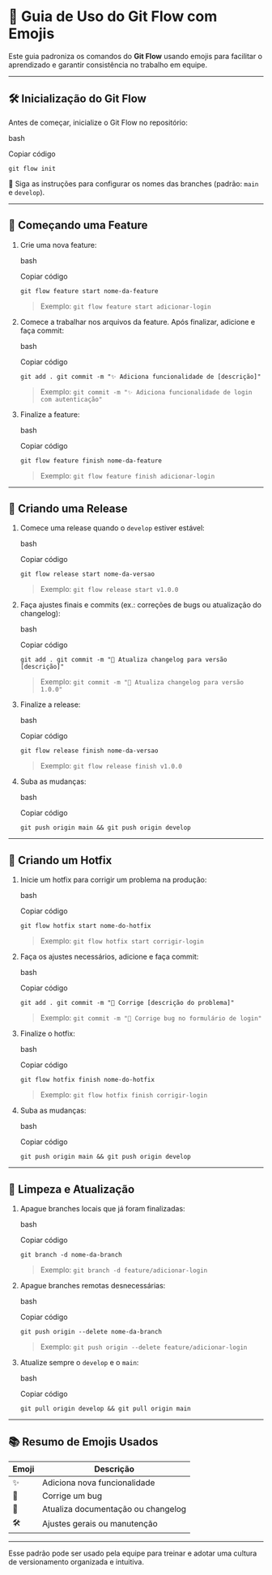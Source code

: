 # 🌟 **Guia de Uso do Git Flow com Emojis**

Este guia padroniza os comandos do **Git Flow** usando emojis para facilitar o aprendizado e garantir consistência no trabalho em equipe.

---

## 🛠️ **Inicialização do Git Flow**

Antes de começar, inicialize o Git Flow no repositório:

bash

Copiar código

`git flow init`

🔹 Siga as instruções para configurar os nomes das branches (padrão: `main` e `develop`).

---

## 🚀 **Começando uma Feature**

1. Crie uma nova feature:

   bash

   Copiar código

   `git flow feature start nome-da-feature`

   > Exemplo: `git flow feature start adicionar-login`

2. Comece a trabalhar nos arquivos da feature. Após finalizar, adicione e faça commit:

   bash

   Copiar código

   `git add . git commit -m "✨ Adiciona funcionalidade de [descrição]"`

   > Exemplo: `git commit -m "✨ Adiciona funcionalidade de login com autenticação"`

3. Finalize a feature:

   bash

   Copiar código

   `git flow feature finish nome-da-feature`

   > Exemplo: `git flow feature finish adicionar-login`

---

## 🧪 **Criando uma Release**

1. Comece uma release quando o `develop` estiver estável:

   bash

   Copiar código

   `git flow release start nome-da-versao`

   > Exemplo: `git flow release start v1.0.0`

2. Faça ajustes finais e commits (ex.: correções de bugs ou atualização do changelog):

   bash

   Copiar código

   `git add . git commit -m "📝 Atualiza changelog para versão [descrição]"`

   > Exemplo: `git commit -m "📝 Atualiza changelog para versão 1.0.0"`

3. Finalize a release:

   bash

   Copiar código

   `git flow release finish nome-da-versao`

   > Exemplo: `git flow release finish v1.0.0`

4. Suba as mudanças:

   bash

   Copiar código

   `git push origin main && git push origin develop`

---

## 🐞 **Criando um Hotfix**

1. Inicie um hotfix para corrigir um problema na produção:

   bash

   Copiar código

   `git flow hotfix start nome-do-hotfix`

   > Exemplo: `git flow hotfix start corrigir-login`

2. Faça os ajustes necessários, adicione e faça commit:

   bash

   Copiar código

   `git add . git commit -m "🐛 Corrige [descrição do problema]"`

   > Exemplo: `git commit -m "🐛 Corrige bug no formulário de login"`

3. Finalize o hotfix:

   bash

   Copiar código

   `git flow hotfix finish nome-do-hotfix`

   > Exemplo: `git flow hotfix finish corrigir-login`

4. Suba as mudanças:

   bash

   Copiar código

   `git push origin main && git push origin develop`

---

## 🧹 **Limpeza e Atualização**

1. Apague branches locais que já foram finalizadas:

   bash

   Copiar código

   `git branch -d nome-da-branch`

   > Exemplo: `git branch -d feature/adicionar-login`

2. Apague branches remotas desnecessárias:

   bash

   Copiar código

   `git push origin --delete nome-da-branch`

   > Exemplo: `git push origin --delete feature/adicionar-login`

3. Atualize sempre o `develop` e o `main`:

   bash

   Copiar código

   `git pull origin develop && git pull origin main`

---

## 📚 **Resumo de Emojis Usados**

| Emoji | Descrição                          |
| ----- | ---------------------------------- |
| ✨    | Adiciona nova funcionalidade       |
| 🐛    | Corrige um bug                     |
| 📝    | Atualiza documentação ou changelog |
| 🛠️    | Ajustes gerais ou manutenção       |

---

Esse padrão pode ser usado pela equipe para treinar e adotar uma cultura de versionamento organizada e intuitiva.
